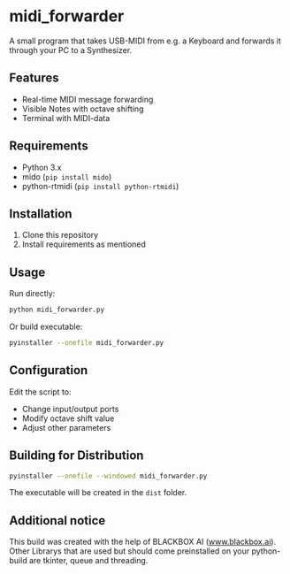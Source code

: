 # midi_forwarder
A small program that takes USB-MIDI from e.g. a Keyboard and forwards it through your PC to a Synthesizer.

## Features
- Real-time MIDI message forwarding
- Visible Notes with octave shifting
- Terminal with MIDI-data
  
## Requirements
- Python 3.x
- mido (`pip install mido`)
- python-rtmidi (`pip install python-rtmidi`)

## Installation
1. Clone this repository
2. Install requirements as mentioned

## Usage
Run directly:
```bash
python midi_forwarder.py
```

Or build executable:
```bash
pyinstaller --onefile midi_forwarder.py
```

## Configuration
Edit the script to:
- Change input/output ports
- Modify octave shift value
- Adjust other parameters

## Building for Distribution
```bash
pyinstaller --onefile --windowed midi_forwarder.py
```

The executable will be created in the `dist` folder.

## Additional notice
This build was created with the help of BLACKBOX AI (www.blackbox.ai). Other Librarys that are used but should come preinstalled on your python-build are tkinter, queue and threading.
